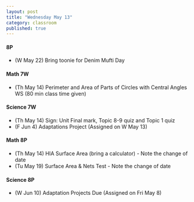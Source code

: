 ```yaml
---
layout: post
title: "Wednesday May 13"
category: classroom
published: true
---
```

#### 8P
* (W May 22) Bring toonie for Denim Mufti Day

#### Math 7W
* (Th May 14) Perimeter and Area of Parts of Circles with Central Angles WS (80 min class time given)

#### Science 7W
* (Th May 14) Sign: Unit Final mark, Topic 8-9 quiz and Topic 1 quiz
* (F Jun 4) Adaptations Project (Assigned on W May 13)

#### Math 8P
* (Th May 14) HIA Surface Area (bring a calculator) - Note the change of date
* (Tu May 19) Surface Area & Nets Test - Note the change of date 

#### Science 8P
* (W Jun 10) Adaptation Projects Due (Assigned on Fri May 8)
